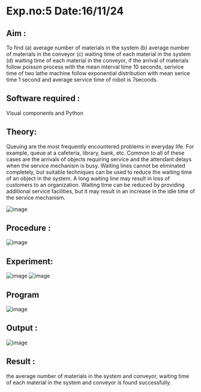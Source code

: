# Exp.no:5 Date:16/11/24
## Aim :
To find (a) average number of materials in the system (b) average number of materials in the conveyor (c) waiting time of each material in the system (d) waiting time of each material in the conveyor, if the arrival  of materials follow poisson process with the mean interval time 10 seconds, serivice time of two lathe machine follow exponential distribution with mean serice time 1 second and average service time of robot is 7seconds.

## Software required :
Visual components and Python

## Theory:
Queuing are the most frequently encountered problems in everyday life. For example, queue at a cafeteria, library, bank, etc. Common to all of these cases are the arrivals of objects requiring service and the attendant delays when the service mechanism is busy. Waiting lines cannot be eliminated completely, but suitable techniques can be used to reduce the waiting time of an object in the system. A long waiting line may result in loss of customers to an organization. Waiting time can be reduced by providing additional service facilities, but it may result in an increase in the idle time of the service mechanism.

![image](https://user-images.githubusercontent.com/103921593/203238035-1c8109bc-cbf2-4c77-baea-c5b682a752ef.png)

## Procedure :

![image](https://user-images.githubusercontent.com/103921593/203238265-176740b0-eae2-4772-90be-5449869ac9b0.png)




## Experiment:
![image](https://github.com/user-attachments/assets/f76f6753-1f2f-4e41-9e89-14cc03ea3fe6)
![image](https://github.com/user-attachments/assets/a6068fbe-11f7-4ba8-8c6a-d9b4fd46facb)


## Program
![image](https://github.com/user-attachments/assets/ed5ab602-735d-4203-9182-83334b1aa604)


## Output :
![image](https://github.com/user-attachments/assets/2a82ec47-805f-47ed-b16c-82989bdddfbd)

## Result : 
the average number of materials in the system and conveyor, waiting time of each material in the system and conveyor is found successfully.
